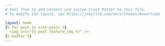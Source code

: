 ```yaml
---
# Feel free to add content and custom Front Matter to this file.
# To modify the layout, see https://jekyllrb.com/docs/themes/#overriding-theme-defaults

layout: home
{% for post in site.posts %}
  <img src="{% post.feature_img %}" />
{% endfor %}
---
```

